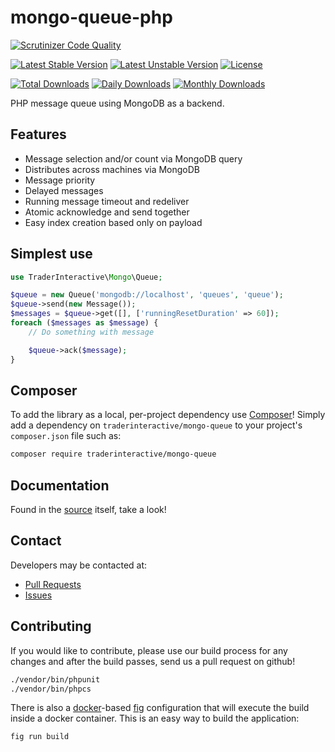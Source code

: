 # mongo-queue-php
[![Scrutinizer Code Quality](https://scrutinizer-ci.com/g/traderinteractive/mongo-queue-php/badges/quality-score.png?b=master)](https://scrutinizer-ci.com/g/traderinteractive/mongo-queue-php/?branch=master)

[![Latest Stable Version](https://poser.pugx.org/traderinteractive/mongo-queue/v/stable)](https://packagist.org/packages/traderinteractive/mongo-queue)
[![Latest Unstable Version](https://poser.pugx.org/traderinteractive/mongo-queue/v/unstable)](https://packagist.org/packages/traderinteractive/mongo-queue)
[![License](https://poser.pugx.org/traderinteractive/mongo-queue/license)](https://packagist.org/packages/traderinteractive/mongo-queue)

[![Total Downloads](https://poser.pugx.org/traderinteractive/mongo-queue/downloads)](https://packagist.org/packages/traderinteractive/mongo-queue)
[![Daily Downloads](https://poser.pugx.org/traderinteractive/mongo-queue/d/daily)](https://packagist.org/packages/traderinteractive/mongo-queue)
[![Monthly Downloads](https://poser.pugx.org/traderinteractive/mongo-queue/d/monthly)](https://packagist.org/packages/traderinteractive/mongo-queue)

PHP message queue using MongoDB as a backend.

## Features

 * Message selection and/or count via MongoDB query
 * Distributes across machines via MongoDB
 * Message priority
 * Delayed messages
 * Running message timeout and redeliver
 * Atomic acknowledge and send together
 * Easy index creation based only on payload

## Simplest use

```php
use TraderInteractive\Mongo\Queue;

$queue = new Queue('mongodb://localhost', 'queues', 'queue');
$queue->send(new Message());
$messages = $queue->get([], ['runningResetDuration' => 60]);
foreach ($messages as $message) {
    // Do something with message

    $queue->ack($message);
}
```

## Composer

To add the library as a local, per-project dependency use [Composer](http://getcomposer.org)! Simply add a
dependency on `traderinteractive/mongo-queue` to your project's `composer.json` file such as:

```sh
composer require traderinteractive/mongo-queue
```

## Documentation

Found in the [source](src/) itself, take a look!

## Contact

Developers may be contacted at:

 * [Pull Requests](https://github.com/traderinteractive/mongo-queue-php/pulls)
 * [Issues](https://github.com/traderinteractive/mongo-queue-php/issues)

## Contributing
If you would like to contribute, please use our build process for any changes
and after the build passes, send us a pull request on github!
```sh
./vendor/bin/phpunit
./vendor/bin/phpcs
```

There is also a [docker](http://www.docker.com/)-based
[fig](http://www.fig.sh/) configuration that will execute the build inside a
docker container.  This is an easy way to build the application:
```sh
fig run build
```
